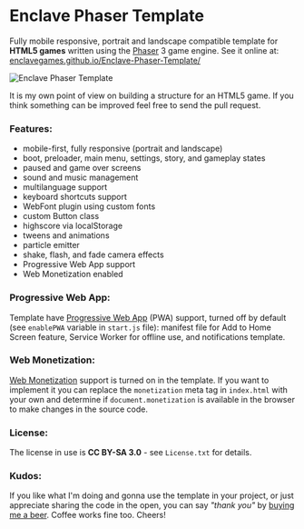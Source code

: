 # Enclave Phaser Template

Fully mobile responsive, portrait and landscape compatible template for **HTML5 games** written using the [Phaser](https://phaser.io/) 3 game engine. See it online at: [enclavegames.github.io/Enclave-Phaser-Template/](https://enclavegames.github.io/Enclave-Phaser-Template/)

![Enclave Phaser Template](https://enclavegames.github.io/Enclave-Phaser-Template/screens/EPT-MainMenu.png)

It is my own point of view on building a structure for an HTML5 game. If you think something can be improved feel free to send the pull request.

### Features:

- mobile-first, fully responsive (portrait and landscape)
- boot, preloader, main menu, settings, story, and gameplay states
- paused and game over screens
- sound and music management
- multilanguage support
- keyboard shortcuts support
- WebFont plugin using custom fonts
- custom Button class
- highscore via localStorage
- tweens and animations
- particle emitter
- shake, flash, and fade camera effects
- Progressive Web App support
- Web Monetization enabled

### Progressive Web App:

Template have [Progressive Web App](https://developer.mozilla.org/en-US/docs/Web/Progressive_web_apps#Core_PWA_guides) (PWA) support, turned off by default (see `enablePWA` variable in `start.js` file): manifest file for Add to Home Screen feature, Service Worker for offline use, and notifications template.

### Web Monetization:

[Web Monetization](https://webmonetization.org/) support is turned on in the template. If you want to implement it you can replace the `monetization` meta tag in `index.html` with your own and determine if `document.monetization` is available in the browser to make changes in the source code.

### License:

The license in use is **CC BY-SA 3.0** - see `License.txt` for details.

### Kudos:

If you like what I'm doing and gonna use the template in your project, or just appreciate sharing the code in the open, you can say _"thank you"_ by [buying me a beer](https://www.paypal.me/end3r). Coffee works fine too. Cheers!